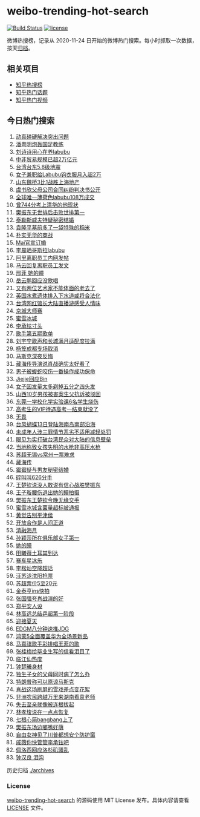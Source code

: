# weibo-trending-hot-search

[![Build Status](https://github.com/justjavac/weibo-trending-hot-search/workflows/ci/badge.svg?branch=master)](https://github.com/justjavac/weibo-trending-hot-search/actions)
[![license](https://img.shields.io/github/license/justjavac/weibo-trending-hot-search)](https://github.com/justjavac/weibo-trending-hot-search/blob/master/LICENSE)

微博热搜榜，记录从 2020-11-24 日开始的微博热门搜索。每小时抓取一次数据，按天[归档](./archives)。

## 相关项目

- [知乎热搜榜](https://github.com/justjavac/zhihu-trending-top-search)
- [知乎热门话题](https://github.com/justjavac/zhihu-trending-hot-questions)
- [知乎热门视频](https://github.com/justjavac/zhihu-trending-hot-video)

## 今日热门搜索

<!-- BEGIN -->
<!-- 最后更新时间 Thu Jun 12 2025 03:42:01 GMT+0800 (China Standard Time) -->

1. [动真碰硬解决突出问题](https://s.weibo.com//weibo?q=%23%E5%8A%A8%E7%9C%9F%E7%A2%B0%E7%A1%AC%E8%A7%A3%E5%86%B3%E7%AA%81%E5%87%BA%E9%97%AE%E9%A2%98%23&Refer=new_time)
1. [潘粤明炮轰国足教练](https://s.weibo.com//weibo?q=%23%E6%BD%98%E7%B2%A4%E6%98%8E%E7%82%AE%E8%BD%B0%E5%9B%BD%E8%B6%B3%E6%95%99%E7%BB%83%23&t=31&band_rank=1&Refer=top)
1. [刘诗诗用心在养labubu](https://s.weibo.com//weibo?q=%E5%88%98%E8%AF%97%E8%AF%97%E7%94%A8%E5%BF%83%E5%9C%A8%E5%85%BBlabubu&t=31&band_rank=7&Refer=top)
1. [中非贸易规模已超2万亿元](https://s.weibo.com//weibo?q=%23%E4%B8%AD%E9%9D%9E%E8%B4%B8%E6%98%93%E8%A7%84%E6%A8%A1%E5%B7%B2%E8%B6%852%E4%B8%87%E4%BA%BF%E5%85%83%23&t=31&band_rank=3&Refer=top)
1. [台湾台东5.8级地震](https://s.weibo.com//weibo?q=%23%E5%8F%B0%E6%B9%BE%E5%8F%B0%E4%B8%9C5.8%E7%BA%A7%E5%9C%B0%E9%9C%87%23&t=31&band_rank=2&Refer=top)
1. [女子兼职给Labubu钩衣服月入超2万](https://s.weibo.com//weibo?q=%23%E5%A5%B3%E5%AD%90%E5%85%BC%E8%81%8C%E7%BB%99Labubu%E9%92%A9%E8%A1%A3%E6%9C%8D%E6%9C%88%E5%85%A5%E8%B6%852%E4%B8%87%23&t=31&band_rank=29&Refer=top)
1. [山东魏桥3比1战胜上海地产](https://s.weibo.com//weibo?q=%23%E5%B1%B1%E4%B8%9C%E9%AD%8F%E6%A1%A53%E6%AF%941%E6%88%98%E8%83%9C%E4%B8%8A%E6%B5%B7%E5%9C%B0%E4%BA%A7%23&t=31&band_rank=31&Refer=top)
1. [虞书欣父母公司合同纠纷判决书公开](https://s.weibo.com//weibo?q=%23%E8%99%9E%E4%B9%A6%E6%AC%A3%E7%88%B6%E6%AF%8D%E5%85%AC%E5%8F%B8%E5%90%88%E5%90%8C%E7%BA%A0%E7%BA%B7%E5%88%A4%E5%86%B3%E4%B9%A6%E5%85%AC%E5%BC%80%23&t=31&band_rank=31&Refer=top)
1. [全球唯一薄荷色labubu108万成交](https://s.weibo.com//weibo?q=%23%E5%85%A8%E7%90%83%E5%94%AF%E4%B8%80%E8%96%84%E8%8D%B7%E8%89%B2labubu108%E4%B8%87%E6%88%90%E4%BA%A4%23&t=31&band_rank=23&Refer=top)
1. [曾744分考上清华的他现状](https://s.weibo.com//weibo?q=%23%E6%9B%BE744%E5%88%86%E8%80%83%E4%B8%8A%E6%B8%85%E5%8D%8E%E7%9A%84%E4%BB%96%E7%8E%B0%E7%8A%B6%23&t=31&band_rank=8&Refer=top)
1. [樊振东无世排后击败世排第一](https://s.weibo.com//weibo?q=%23%E6%A8%8A%E6%8C%AF%E4%B8%9C%E6%97%A0%E4%B8%96%E6%8E%92%E5%90%8E%E5%87%BB%E8%B4%A5%E4%B8%96%E6%8E%92%E7%AC%AC%E4%B8%80%23&t=31&band_rank=18&Refer=top)
1. [泰勒斯威夫特疑秘密结婚](https://s.weibo.com//weibo?q=%23%E6%B3%B0%E5%8B%92%E6%96%AF%E5%A8%81%E5%A4%AB%E7%89%B9%E7%96%91%E7%A7%98%E5%AF%86%E7%BB%93%E5%A9%9A%23&t=31&band_rank=50&Refer=top)
1. [袁隆平墓前多了一袋特殊的稻米](https://s.weibo.com//weibo?q=%23%E8%A2%81%E9%9A%86%E5%B9%B3%E5%A2%93%E5%89%8D%E5%A4%9A%E4%BA%86%E4%B8%80%E8%A2%8B%E7%89%B9%E6%AE%8A%E7%9A%84%E7%A8%BB%E7%B1%B3%23&t=31&band_rank=13&Refer=top)
1. [朴实无华的商战](https://s.weibo.com//weibo?q=%E6%9C%B4%E5%AE%9E%E6%97%A0%E5%8D%8E%E7%9A%84%E5%95%86%E6%88%98&t=31&band_rank=47&Refer=top)
1. [Mai官宣订婚](https://s.weibo.com//weibo?q=%23Mai%E5%AE%98%E5%AE%A3%E8%AE%A2%E5%A9%9A%23&t=31&band_rank=12&Refer=top)
1. [李晨晒哥斯拉labubu](https://s.weibo.com//weibo?q=%23%E6%9D%8E%E6%99%A8%E6%99%92%E5%93%A5%E6%96%AF%E6%8B%89labubu%23&t=31&band_rank=45&Refer=top)
1. [阿里离职员工内网发帖](https://s.weibo.com//weibo?q=%23%E9%98%BF%E9%87%8C%E7%A6%BB%E8%81%8C%E5%91%98%E5%B7%A5%E5%86%85%E7%BD%91%E5%8F%91%E5%B8%96%23&t=31&band_rank=11&Refer=top)
1. [马云回复离职员工发文](https://s.weibo.com//weibo?q=%23%E9%A9%AC%E4%BA%91%E5%9B%9E%E5%A4%8D%E7%A6%BB%E8%81%8C%E5%91%98%E5%B7%A5%E5%8F%91%E6%96%87%23&t=31&band_rank=22&Refer=top)
1. [邢菲 她的瞳](https://s.weibo.com//weibo?q=%E9%82%A2%E8%8F%B2%20%E5%A5%B9%E7%9A%84%E7%9E%B3&t=31&band_rank=5&Refer=top)
1. [岳云鹏回应没歌唱](https://s.weibo.com//weibo?q=%23%E5%B2%B3%E4%BA%91%E9%B9%8F%E5%9B%9E%E5%BA%94%E6%B2%A1%E6%AD%8C%E5%94%B1%23&t=31&band_rank=27&Refer=top)
1. [又有两位艺术家不能体面的老去了](https://s.weibo.com//weibo?q=%E5%8F%88%E6%9C%89%E4%B8%A4%E4%BD%8D%E8%89%BA%E6%9C%AF%E5%AE%B6%E4%B8%8D%E8%83%BD%E4%BD%93%E9%9D%A2%E7%9A%84%E8%80%81%E5%8E%BB%E4%BA%86&t=31&band_rank=48&Refer=top)
1. [英国水煮遗体排入下水道或将合法化](https://s.weibo.com//weibo?q=%23%E8%8B%B1%E5%9B%BD%E6%B0%B4%E7%85%AE%E9%81%97%E4%BD%93%E6%8E%92%E5%85%A5%E4%B8%8B%E6%B0%B4%E9%81%93%E6%88%96%E5%B0%86%E5%90%88%E6%B3%95%E5%8C%96%23&t=31&band_rank=21&Refer=top)
1. [台湾网红馆长大陆直播游感受人情味](https://s.weibo.com//weibo?q=%23%E5%8F%B0%E6%B9%BE%E7%BD%91%E7%BA%A2%E9%A6%86%E9%95%BF%E5%A4%A7%E9%99%86%E7%9B%B4%E6%92%AD%E6%B8%B8%E6%84%9F%E5%8F%97%E4%BA%BA%E6%83%85%E5%91%B3%23&t=31&band_rank=20&Refer=top)
1. [京城大师赛](https://s.weibo.com//weibo?q=%E4%BA%AC%E5%9F%8E%E5%A4%A7%E5%B8%88%E8%B5%9B&t=31&band_rank=49&Refer=top)
1. [蜜雪冰城](https://s.weibo.com//weibo?q=%E8%9C%9C%E9%9B%AA%E5%86%B0%E5%9F%8E&t=31&band_rank=9&Refer=top)
1. [李承铉寸头](https://s.weibo.com//weibo?q=%E6%9D%8E%E6%89%BF%E9%93%89%E5%AF%B8%E5%A4%B4&t=31&band_rank=45&Refer=top)
1. [歌手第五期歌单](https://s.weibo.com//weibo?q=%23%E6%AD%8C%E6%89%8B%E7%AC%AC%E4%BA%94%E6%9C%9F%E6%AD%8C%E5%8D%95%23&t=31&band_rank=4&Refer=top)
1. [刘宇宁歌声和长城满月适配度拉满](https://s.weibo.com//weibo?q=%23%E5%88%98%E5%AE%87%E5%AE%81%E6%AD%8C%E5%A3%B0%E5%92%8C%E9%95%BF%E5%9F%8E%E6%BB%A1%E6%9C%88%E9%80%82%E9%85%8D%E5%BA%A6%E6%8B%89%E6%BB%A1%23&t=31&band_rank=34&Refer=top)
1. [杨笠成都专场取消](https://s.weibo.com//weibo?q=%23%E6%9D%A8%E7%AC%A0%E6%88%90%E9%83%BD%E4%B8%93%E5%9C%BA%E5%8F%96%E6%B6%88%23&t=31&band_rank=30&Refer=top)
1. [马斯克深夜反悔](https://s.weibo.com//weibo?q=%23%E9%A9%AC%E6%96%AF%E5%85%8B%E6%B7%B1%E5%A4%9C%E5%8F%8D%E6%82%94%23&t=31&band_rank=36&Refer=top)
1. [藏海传导演说肖战确实太好看了](https://s.weibo.com//weibo?q=%23%E8%97%8F%E6%B5%B7%E4%BC%A0%E5%AF%BC%E6%BC%94%E8%AF%B4%E8%82%96%E6%88%98%E7%A1%AE%E5%AE%9E%E5%A4%AA%E5%A5%BD%E7%9C%8B%E4%BA%86%23&t=31&band_rank=19&Refer=top)
1. [男子被蝮蛇咬伤一番操作成功保命](https://s.weibo.com//weibo?q=%23%E7%94%B7%E5%AD%90%E8%A2%AB%E8%9D%AE%E8%9B%87%E5%92%AC%E4%BC%A4%E4%B8%80%E7%95%AA%E6%93%8D%E4%BD%9C%E6%88%90%E5%8A%9F%E4%BF%9D%E5%91%BD%23&t=31&band_rank=32&Refer=top)
1. [Jiejie回应Bin](https://s.weibo.com//weibo?q=%23Jiejie%E5%9B%9E%E5%BA%94Bin%23&t=31&band_rank=28&Refer=top)
1. [女子因发量太多剃掉五分之四头发](https://s.weibo.com//weibo?q=%23%E5%A5%B3%E5%AD%90%E5%9B%A0%E5%8F%91%E9%87%8F%E5%A4%AA%E5%A4%9A%E5%89%83%E6%8E%89%E4%BA%94%E5%88%86%E4%B9%8B%E5%9B%9B%E5%A4%B4%E5%8F%91%23&t=31&band_rank=34&Refer=top)
1. [山西10岁男孩被害案生父抗诉被驳回](https://s.weibo.com//weibo?q=%23%E5%B1%B1%E8%A5%BF10%E5%B2%81%E7%94%B7%E5%AD%A9%E8%A2%AB%E5%AE%B3%E6%A1%88%E7%94%9F%E7%88%B6%E6%8A%97%E8%AF%89%E8%A2%AB%E9%A9%B3%E5%9B%9E%23&t=31&band_rank=47&Refer=top)
1. [东莞一学校化学实验课6名学生烧伤](https://s.weibo.com//weibo?q=%23%E4%B8%9C%E8%8E%9E%E4%B8%80%E5%AD%A6%E6%A0%A1%E5%8C%96%E5%AD%A6%E5%AE%9E%E9%AA%8C%E8%AF%BE6%E5%90%8D%E5%AD%A6%E7%94%9F%E7%83%A7%E4%BC%A4%23&t=31&band_rank=20&Refer=top)
1. [高考生的VIP待遇高考一结束就没了](https://s.weibo.com//weibo?q=%23%E9%AB%98%E8%80%83%E7%94%9F%E7%9A%84VIP%E5%BE%85%E9%81%87%E9%AB%98%E8%80%83%E4%B8%80%E7%BB%93%E6%9D%9F%E5%B0%B1%E6%B2%A1%E4%BA%86%23&t=31&band_rank=36&Refer=top)
1. [无畏](https://s.weibo.com//weibo?q=%E6%97%A0%E7%95%8F&t=31&band_rank=35&Refer=top)
1. [台风蝴蝶13日登陆海南岛南部沿海](https://s.weibo.com//weibo?q=%23%E5%8F%B0%E9%A3%8E%E8%9D%B4%E8%9D%B613%E6%97%A5%E7%99%BB%E9%99%86%E6%B5%B7%E5%8D%97%E5%B2%9B%E5%8D%97%E9%83%A8%E6%B2%BF%E6%B5%B7%23&t=31&band_rank=25&Refer=top)
1. [未成年人涉三罪情节恶劣不适用减轻处罚](https://s.weibo.com//weibo?q=%23%E6%9C%AA%E6%88%90%E5%B9%B4%E4%BA%BA%E6%B6%89%E4%B8%89%E7%BD%AA%E6%83%85%E8%8A%82%E6%81%B6%E5%8A%A3%E4%B8%8D%E9%80%82%E7%94%A8%E5%87%8F%E8%BD%BB%E5%A4%84%E7%BD%9A%23&t=31&band_rank=21&Refer=top)
1. [眼见为实打破台湾民众对大陆的信息壁垒](https://s.weibo.com//weibo?q=%23%E7%9C%BC%E8%A7%81%E4%B8%BA%E5%AE%9E%E6%89%93%E7%A0%B4%E5%8F%B0%E6%B9%BE%E6%B0%91%E4%BC%97%E5%AF%B9%E5%A4%A7%E9%99%86%E7%9A%84%E4%BF%A1%E6%81%AF%E5%A3%81%E5%9E%92%23&t=31&band_rank=37&Refer=top)
1. [当地称致女孩失明的水枪非高压水枪](https://s.weibo.com//weibo?q=%23%E5%BD%93%E5%9C%B0%E7%A7%B0%E8%87%B4%E5%A5%B3%E5%AD%A9%E5%A4%B1%E6%98%8E%E7%9A%84%E6%B0%B4%E6%9E%AA%E9%9D%9E%E9%AB%98%E5%8E%8B%E6%B0%B4%E6%9E%AA%23&t=31&band_rank=37&Refer=top)
1. [苏超无锡vs常州一票难求](https://s.weibo.com//weibo?q=%23%E8%8B%8F%E8%B6%85%E6%97%A0%E9%94%A1vs%E5%B8%B8%E5%B7%9E%E4%B8%80%E7%A5%A8%E9%9A%BE%E6%B1%82%23&t=31&band_rank=43&Refer=top)
1. [藏海传](https://s.weibo.com//weibo?q=%E8%97%8F%E6%B5%B7%E4%BC%A0&t=31&band_rank=36&Refer=top)
1. [霉霉疑与男友秘密结婚](https://s.weibo.com//weibo?q=%23%E9%9C%89%E9%9C%89%E7%96%91%E4%B8%8E%E7%94%B7%E5%8F%8B%E7%A7%98%E5%AF%86%E7%BB%93%E5%A9%9A%23&t=31&band_rank=14&Refer=top)
1. [碎叫叫626分手](https://s.weibo.com//weibo?q=%23%E7%A2%8E%E5%8F%AB%E5%8F%AB626%E5%88%86%E6%89%8B%23&t=31&band_rank=49&Refer=top)
1. [王楚钦说没人敢说有信心战胜樊振东](https://s.weibo.com//weibo?q=%23%E7%8E%8B%E6%A5%9A%E9%92%A6%E8%AF%B4%E6%B2%A1%E4%BA%BA%E6%95%A2%E8%AF%B4%E6%9C%89%E4%BF%A1%E5%BF%83%E6%88%98%E8%83%9C%E6%A8%8A%E6%8C%AF%E4%B8%9C%23&t=31&band_rank=49&Refer=top)
1. [王子璇腰伤退出她的瞳拍摄](https://s.weibo.com//weibo?q=%23%E7%8E%8B%E5%AD%90%E7%92%87%E8%85%B0%E4%BC%A4%E9%80%80%E5%87%BA%E5%A5%B9%E7%9A%84%E7%9E%B3%E6%8B%8D%E6%91%84%23&t=31&band_rank=17&Refer=top)
1. [樊振东王楚钦今晚无缘交手](https://s.weibo.com//weibo?q=%23%E6%A8%8A%E6%8C%AF%E4%B8%9C%E7%8E%8B%E6%A5%9A%E9%92%A6%E4%BB%8A%E6%99%9A%E6%97%A0%E7%BC%98%E4%BA%A4%E6%89%8B%23&t=31&band_rank=24&Refer=top)
1. [蜜雪冰城含菌量超标被通报](https://s.weibo.com//weibo?q=%23%E8%9C%9C%E9%9B%AA%E5%86%B0%E5%9F%8E%E5%90%AB%E8%8F%8C%E9%87%8F%E8%B6%85%E6%A0%87%E8%A2%AB%E9%80%9A%E6%8A%A5%23&t=31&band_rank=33&Refer=top)
1. [黄觉告别平津侯](https://s.weibo.com//weibo?q=%23%E9%BB%84%E8%A7%89%E5%91%8A%E5%88%AB%E5%B9%B3%E6%B4%A5%E4%BE%AF%23&t=31&band_rank=50&Refer=top)
1. [开放合作是人间正道](https://s.weibo.com//weibo?q=%23%E5%BC%80%E6%94%BE%E5%90%88%E4%BD%9C%E6%98%AF%E4%BA%BA%E9%97%B4%E6%AD%A3%E9%81%93%23&Refer=new_time)
1. [清融海月](https://s.weibo.com//weibo?q=%E6%B8%85%E8%9E%8D%E6%B5%B7%E6%9C%88&t=31&band_rank=42&Refer=top)
1. [孙颖莎所在俱乐部女子第一](https://s.weibo.com//weibo?q=%23%E5%AD%99%E9%A2%96%E8%8E%8E%E6%89%80%E5%9C%A8%E4%BF%B1%E4%B9%90%E9%83%A8%E5%A5%B3%E5%AD%90%E7%AC%AC%E4%B8%80%23&t=31&band_rank=25&Refer=top)
1. [她的瞳](https://s.weibo.com//weibo?q=%E5%A5%B9%E7%9A%84%E7%9E%B3&t=31&band_rank=16&Refer=top)
1. [田曦薇土耳其到达](https://s.weibo.com//weibo?q=%23%E7%94%B0%E6%9B%A6%E8%96%87%E5%9C%9F%E8%80%B3%E5%85%B6%E5%88%B0%E8%BE%BE%23&t=31&band_rank=31&Refer=top)
1. [赛车星冰乐](https://s.weibo.com//weibo?q=%E8%B5%9B%E8%BD%A6%E6%98%9F%E5%86%B0%E4%B9%90&t=31&band_rank=46&Refer=top)
1. [李楷灿空降超话](https://s.weibo.com//weibo?q=%E6%9D%8E%E6%A5%B7%E7%81%BF%E7%A9%BA%E9%99%8D%E8%B6%85%E8%AF%9D&t=31&band_rank=44&Refer=top)
1. [汪苏泷沈阳抢票](https://s.weibo.com//weibo?q=%E6%B1%AA%E8%8B%8F%E6%B3%B7%E6%B2%88%E9%98%B3%E6%8A%A2%E7%A5%A8&t=31&band_rank=50&Refer=top)
1. [苏超票价5至20元](https://s.weibo.com//weibo?q=%23%E8%8B%8F%E8%B6%85%E7%A5%A8%E4%BB%B75%E8%87%B320%E5%85%83%23&t=31&band_rank=40&Refer=top)
1. [金泰亨ins快拍](https://s.weibo.com//weibo?q=%23%E9%87%91%E6%B3%B0%E4%BA%A8ins%E5%BF%AB%E6%8B%8D%23&t=31&band_rank=20&Refer=top)
1. [张国强夸肖战演的好](https://s.weibo.com//weibo?q=%E5%BC%A0%E5%9B%BD%E5%BC%BA%E5%A4%B8%E8%82%96%E6%88%98%E6%BC%94%E7%9A%84%E5%A5%BD&t=31&band_rank=49&Refer=top)
1. [郑平安人设](https://s.weibo.com//weibo?q=%E9%83%91%E5%B9%B3%E5%AE%89%E4%BA%BA%E8%AE%BE&t=31&band_rank=35&Refer=top)
1. [林高远总结乒超第一阶段](https://s.weibo.com//weibo?q=%23%E6%9E%97%E9%AB%98%E8%BF%9C%E6%80%BB%E7%BB%93%E4%B9%92%E8%B6%85%E7%AC%AC%E4%B8%80%E9%98%B6%E6%AE%B5%23&t=31&band_rank=40&Refer=top)
1. [迎接夏天](https://s.weibo.com//weibo?q=%23%E8%BF%8E%E6%8E%A5%E5%A4%8F%E5%A4%A9%23&t=31&band_rank=46&Refer=top)
1. [EDGM八分钟速推JDG](https://s.weibo.com//weibo?q=%23EDGM%E5%85%AB%E5%88%86%E9%92%9F%E9%80%9F%E6%8E%A8JDG%23&t=31&band_rank=48&Refer=top)
1. [鸿蒙5全面覆盖华为全场景新品](https://s.weibo.com//weibo?q=%23%E9%B8%BF%E8%92%995%E5%85%A8%E9%9D%A2%E8%A6%86%E7%9B%96%E5%8D%8E%E4%B8%BA%E5%85%A8%E5%9C%BA%E6%99%AF%E6%96%B0%E5%93%81%23&t=31&band_rank=38&Refer=top)
1. [马嘉祺歌手彩排唱王菲的歌](https://s.weibo.com//weibo?q=%23%E9%A9%AC%E5%98%89%E7%A5%BA%E6%AD%8C%E6%89%8B%E5%BD%A9%E6%8E%92%E5%94%B1%E7%8E%8B%E8%8F%B2%E7%9A%84%E6%AD%8C%23&t=31&band_rank=32&Refer=top)
1. [张桂梅给毕业生写的信看泪目了](https://s.weibo.com//weibo?q=%23%E5%BC%A0%E6%A1%82%E6%A2%85%E7%BB%99%E6%AF%95%E4%B8%9A%E7%94%9F%E5%86%99%E7%9A%84%E4%BF%A1%E7%9C%8B%E6%B3%AA%E7%9B%AE%E4%BA%86%23&t=31&band_rank=42&Refer=top)
1. [临江仙热度](https://s.weibo.com//weibo?q=%23%E4%B8%B4%E6%B1%9F%E4%BB%99%E7%83%AD%E5%BA%A6%23&t=31&band_rank=27&Refer=top)
1. [钟楚曦身材](https://s.weibo.com//weibo?q=%E9%92%9F%E6%A5%9A%E6%9B%A6%E8%BA%AB%E6%9D%90&t=31&band_rank=44&Refer=top)
1. [独生子女的父母同时病了怎么办](https://s.weibo.com//weibo?q=%23%E7%8B%AC%E7%94%9F%E5%AD%90%E5%A5%B3%E7%9A%84%E7%88%B6%E6%AF%8D%E5%90%8C%E6%97%B6%E7%97%85%E4%BA%86%E6%80%8E%E4%B9%88%E5%8A%9E%23&t=31&band_rank=10&Refer=top)
1. [特朗普称可以原谅马斯克](https://s.weibo.com//weibo?q=%23%E7%89%B9%E6%9C%97%E6%99%AE%E7%A7%B0%E5%8F%AF%E4%BB%A5%E5%8E%9F%E8%B0%85%E9%A9%AC%E6%96%AF%E5%85%8B%23&t=31&band_rank=6&Refer=top)
1. [肖战这场刷屏的雪戏差点变花絮](https://s.weibo.com//weibo?q=%23%E8%82%96%E6%88%98%E8%BF%99%E5%9C%BA%E5%88%B7%E5%B1%8F%E7%9A%84%E9%9B%AA%E6%88%8F%E5%B7%AE%E7%82%B9%E5%8F%98%E8%8A%B1%E7%B5%AE%23&t=31&band_rank=26&Refer=top)
1. [非洲农民跨越万里来湖南看袁老师](https://s.weibo.com//weibo?q=%23%E9%9D%9E%E6%B4%B2%E5%86%9C%E6%B0%91%E8%B7%A8%E8%B6%8A%E4%B8%87%E9%87%8C%E6%9D%A5%E6%B9%96%E5%8D%97%E7%9C%8B%E8%A2%81%E8%80%81%E5%B8%88%23&t=31&band_rank=30&Refer=top)
1. [失去至亲就像被连根拔起](https://s.weibo.com//weibo?q=%23%E5%A4%B1%E5%8E%BB%E8%87%B3%E4%BA%B2%E5%B0%B1%E5%83%8F%E8%A2%AB%E8%BF%9E%E6%A0%B9%E6%8B%94%E8%B5%B7%23&t=31&band_rank=39&Refer=top)
1. [林孝埈说在一点点恢复](https://s.weibo.com//weibo?q=%23%E6%9E%97%E5%AD%9D%E5%9F%88%E8%AF%B4%E5%9C%A8%E4%B8%80%E7%82%B9%E7%82%B9%E6%81%A2%E5%A4%8D%23&t=31&band_rank=40&Refer=top)
1. [七根心简bangbang上了](https://s.weibo.com//weibo?q=%E4%B8%83%E6%A0%B9%E5%BF%83%E7%AE%80bangbang%E4%B8%8A%E4%BA%86&t=31&band_rank=41&Refer=top)
1. [樊振东场边嘟嘴好萌](https://s.weibo.com//weibo?q=%E6%A8%8A%E6%8C%AF%E4%B8%9C%E5%9C%BA%E8%BE%B9%E5%98%9F%E5%98%B4%E5%A5%BD%E8%90%8C&t=31&band_rank=38&Refer=top)
1. [自由女神见了川普都想安个防护窗](https://s.weibo.com//weibo?q=%23%E8%87%AA%E7%94%B1%E5%A5%B3%E7%A5%9E%E8%A7%81%E4%BA%86%E5%B7%9D%E6%99%AE%E9%83%BD%E6%83%B3%E5%AE%89%E4%B8%AA%E9%98%B2%E6%8A%A4%E7%AA%97%23&t=31&band_rank=15&Refer=top)
1. [戚薇你快管管李承铉吧](https://s.weibo.com//weibo?q=%E6%88%9A%E8%96%87%E4%BD%A0%E5%BF%AB%E7%AE%A1%E7%AE%A1%E6%9D%8E%E6%89%BF%E9%93%89%E5%90%A7&t=31&band_rank=46&Refer=top)
1. [佩洛西回应洛杉矶骚乱](https://s.weibo.com//weibo?q=%23%E4%BD%A9%E6%B4%9B%E8%A5%BF%E5%9B%9E%E5%BA%94%E6%B4%9B%E6%9D%89%E7%9F%B6%E9%AA%9A%E4%B9%B1%23&t=31&band_rank=47&Refer=top)
1. [钟汉良 泪沟](https://s.weibo.com//weibo?q=%E9%92%9F%E6%B1%89%E8%89%AF%20%E6%B3%AA%E6%B2%9F&t=31&band_rank=50&Refer=top)

<!-- END -->

历史归档 [./archives](./archives)

### License

[weibo-trending-hot-search](https://github.com/justjavac/weibo-trending-hot-search) 的源码使用 MIT License
发布。具体内容请查看 [LICENSE](./LICENSE) 文件。

